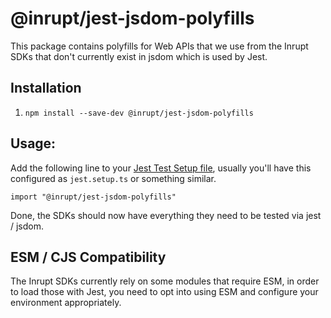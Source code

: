 # @inrupt/jest-jsdom-polyfills

This package contains polyfills for Web APIs that we use from the Inrupt SDKs that don't currently exist in jsdom which is used by Jest.

## Installation

1. `npm install --save-dev @inrupt/jest-jsdom-polyfills`

## Usage:

Add the following line to your [Jest Test Setup file](https://jestjs.io/docs/configuration#setupfilesafterenv-array), usually you'll have this configured as `jest.setup.ts` or something similar.

```
import "@inrupt/jest-jsdom-polyfills"
```

Done, the SDKs should now have everything they need to be tested via jest / jsdom.

## ESM / CJS Compatibility

The Inrupt SDKs currently rely on some modules that require ESM, in order to load those with Jest, you need to opt into using ESM and configure your environment appropriately.
